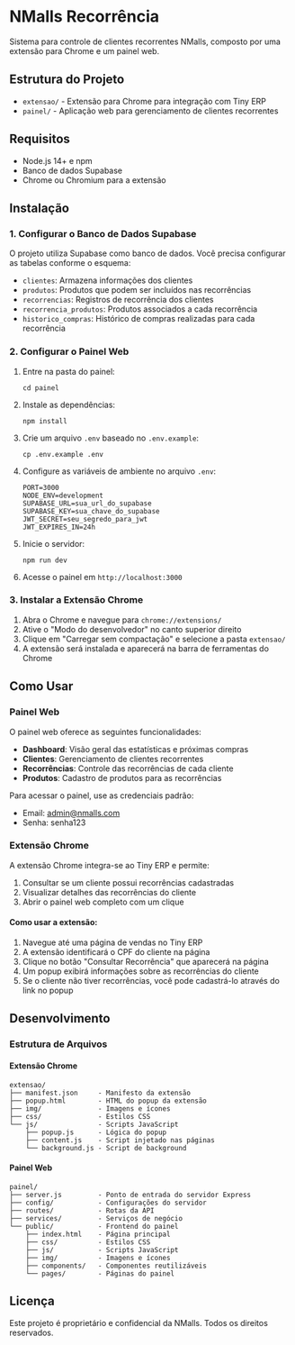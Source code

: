 # NMalls Recorrência

Sistema para controle de clientes recorrentes NMalls, composto por uma extensão para Chrome e um painel web.

## Estrutura do Projeto

- `extensao/` - Extensão para Chrome para integração com Tiny ERP
- `painel/` - Aplicação web para gerenciamento de clientes recorrentes

## Requisitos

- Node.js 14+ e npm
- Banco de dados Supabase
- Chrome ou Chromium para a extensão

## Instalação

### 1. Configurar o Banco de Dados Supabase

O projeto utiliza Supabase como banco de dados. Você precisa configurar as tabelas conforme o esquema:

- `clientes`: Armazena informações dos clientes
- `produtos`: Produtos que podem ser incluídos nas recorrências
- `recorrencias`: Registros de recorrência dos clientes
- `recorrencia_produtos`: Produtos associados a cada recorrência
- `historico_compras`: Histórico de compras realizadas para cada recorrência

### 2. Configurar o Painel Web

1. Entre na pasta do painel:
   ```
   cd painel
   ```

2. Instale as dependências:
   ```
   npm install
   ```

3. Crie um arquivo `.env` baseado no `.env.example`:
   ```
   cp .env.example .env
   ```

4. Configure as variáveis de ambiente no arquivo `.env`:
   ```
   PORT=3000
   NODE_ENV=development
   SUPABASE_URL=sua_url_do_supabase
   SUPABASE_KEY=sua_chave_do_supabase
   JWT_SECRET=seu_segredo_para_jwt
   JWT_EXPIRES_IN=24h
   ```

5. Inicie o servidor:
   ```
   npm run dev
   ```

6. Acesse o painel em `http://localhost:3000`

### 3. Instalar a Extensão Chrome

1. Abra o Chrome e navegue para `chrome://extensions/`
2. Ative o "Modo do desenvolvedor" no canto superior direito
3. Clique em "Carregar sem compactação" e selecione a pasta `extensao/`
4. A extensão será instalada e aparecerá na barra de ferramentas do Chrome

## Como Usar

### Painel Web

O painel web oferece as seguintes funcionalidades:

- **Dashboard**: Visão geral das estatísticas e próximas compras
- **Clientes**: Gerenciamento de clientes recorrentes
- **Recorrências**: Controle das recorrências de cada cliente
- **Produtos**: Cadastro de produtos para as recorrências

Para acessar o painel, use as credenciais padrão:
- Email: admin@nmalls.com
- Senha: senha123

### Extensão Chrome

A extensão Chrome integra-se ao Tiny ERP e permite:

1. Consultar se um cliente possui recorrências cadastradas
2. Visualizar detalhes das recorrências do cliente
3. Abrir o painel web completo com um clique

#### Como usar a extensão:

1. Navegue até uma página de vendas no Tiny ERP
2. A extensão identificará o CPF do cliente na página
3. Clique no botão "Consultar Recorrência" que aparecerá na página
4. Um popup exibirá informações sobre as recorrências do cliente
5. Se o cliente não tiver recorrências, você pode cadastrá-lo através do link no popup

## Desenvolvimento

### Estrutura de Arquivos

#### Extensão Chrome
```
extensao/
├── manifest.json     - Manifesto da extensão
├── popup.html        - HTML do popup da extensão
├── img/              - Imagens e ícones
├── css/              - Estilos CSS
└── js/               - Scripts JavaScript
    ├── popup.js      - Lógica do popup
    ├── content.js    - Script injetado nas páginas
    └── background.js - Script de background
```

#### Painel Web
```
painel/
├── server.js         - Ponto de entrada do servidor Express
├── config/           - Configurações do servidor
├── routes/           - Rotas da API
├── services/         - Serviços de negócio
└── public/           - Frontend do painel
    ├── index.html    - Página principal
    ├── css/          - Estilos CSS
    ├── js/           - Scripts JavaScript
    ├── img/          - Imagens e ícones
    ├── components/   - Componentes reutilizáveis
    └── pages/        - Páginas do painel
```

## Licença

Este projeto é proprietário e confidencial da NMalls. Todos os direitos reservados. 